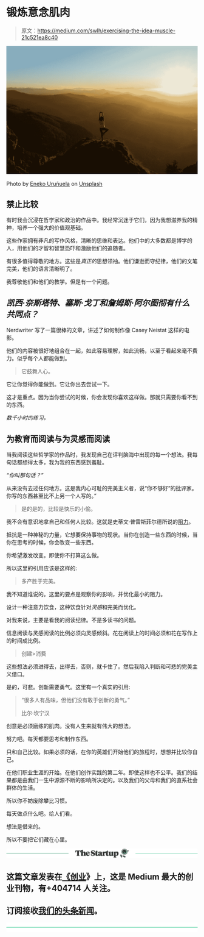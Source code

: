 # 锻炼意念肌肉

> 原文：<https://medium.com/swlh/exercising-the-idea-muscle-21c521ea8c40>

![](img/555d2d6090c7a677320504d3b75e418c.png)

Photo by [Eneko Uruñuela](https://unsplash.com/@nkuutz?utm_source=medium&utm_medium=referral) on [Unsplash](https://unsplash.com?utm_source=medium&utm_medium=referral)

## 禁止比较

有时我会沉浸在哲学家和政治的作品中。我经常沉迷于它们，因为我想滋养我的精神，培养一个强大的价值观基础。

这些作家拥有非凡的写作风格，清晰的思维和表达。他们中的大多数都是博学的人，用他们的才智和智慧恐吓和激励他们的追随者。

有很多值得尊敬的地方。这些是*真正的*思想领袖。他们谦逊而守纪律，他们的文笔完美，他们的语言清晰明了。

我尊敬他们和他们的教学。但是有一个问题。

## *凯西·奈斯塔特、塞斯·戈丁和詹姆斯·阿尔图彻有什么共同点？*

Nerdwriter 写了一篇很棒的文章，讲述了如何制作像 Casey Neistat 这样的电影。

他们的内容被很好地组合在一起，如此容易理解，如此流畅，以至于看起来毫不费力。似乎每个人都能做到。

> 它鼓舞人心。

它让你觉得你能做到。它让你出去尝试一下。

这才是重点。因为当你尝试的时候，你会发现你喜欢这样做。那就只需要你看不到的东西。

*数千小时的练习。*

## 为教育而阅读与为灵感而阅读

当我阅读这些哲学家的作品时，我发现自己在评判脑海中出现的每一个想法。我每句话都想得太多，我为我的东西感到羞耻。

*“你叫那句话？”*

从来没有去过任何地方。这是我内心可耻的完美主义者，说“你不够好”的批评家。你写的东西甚至比不上另一个人写的。”

> 是的是的，比较是快乐的小偷。

我不会有意识地拿自己和任何人比较。这就是史蒂文·普雷斯菲尔德所说的[阻力](https://stevenpressfield.com/2013/11/resistance-and-self-loathing/)。

抵抗是一种神秘的力量，它想要保持事物的现状。当你在创造一些东西的时候，当你在思考的时候，你会改变一些东西。

你希望激发改变。即使你不打算这么做。

所以这里的引用应该是这样的:

> 多产胜于完美。

我不知道谁说的。这里的要点是观察你的影响，并优化最小的阻力。

设计一种注意力饮食，这种饮食针对*灵感*和完美而优化。

对我来说，主要是看我的阅读纪律。不是多读书的问题。

信息阅读与灵感阅读的比例必须向灵感倾斜。花在阅读上的时间必须和花在写作上的时间成比例。

> 创建>消费

这些想法必须进得去，出得去，否则，就卡住了。然后我陷入判断和可悲的完美主义借口。

是的，可悲。创新需要勇气。这里有一个真实的引用:

> “很多人有品味，但他们没有敢于创新的勇气。”
> 
> 比尔·坎宁汉

创意是必须磨练的肌肉。没有人生来就有伟大的想法。

努力吧。每天都要思考和制作东西。

只和自己比较。如果必须的话，在你的英雄们开始他们的旅程时，想想并比较你自己。

在他们职业生涯的开始。在他们创作实践的第二年。即使这样也不公平。我们的结果都是由我们一生中源源不断的影响所决定的。以及我们的父母和我们的直系社会群体的生活。

所以你不妨废除攀比习惯。

每天做点什么吧。给人们看。

想法是借来的。

所以不要把它们藏在心里。

[![](img/308a8d84fb9b2fab43d66c117fcc4bb4.png)](https://medium.com/swlh)

## 这篇文章发表在[《创业](https://medium.com/swlh)》上，这是 Medium 最大的创业刊物，有+404714 人关注。

## 订阅接收[我们的头条新闻](http://growthsupply.com/the-startup-newsletter/)。

[![](img/b0164736ea17a63403e660de5dedf91a.png)](https://medium.com/swlh)